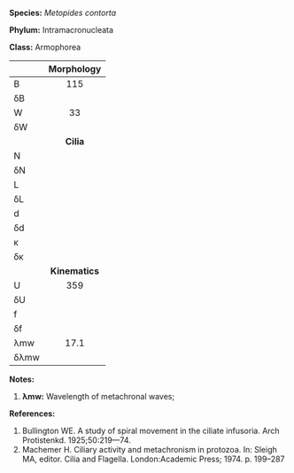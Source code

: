 **Species:** *Metopides contorta*

**Phylum:** Intramacronucleata

**Class:** Armophorea

|      | **Morphology** |
| :--- | :------------: |
| B    | 115 |
| δB   |  |
| W    | 33 |
| δW   |  |
|      | **Cilia** |
| N    |  |
| δN   |  |
| L    |  |
| δL   |  |
| d    |  |
| δd   |  |
| κ    |  |
| δκ   |  |
|      | **Kinematics** |
| U    | 359 |
| δU   |  |
| f    |  |
| δf   |  |
| λmw  | 17.1 |
| δλmw |  |

**Notes:**

1. **λmw:** Wavelength of metachronal waves;

**References:**

1. Bullington WE.  A study of spiral movement in the ciliate infusoria.  Arch Protistenkd. 1925;50:219—74.
1. Machemer H.  Ciliary activity and metachronism in protozoa.  In:  Sleigh MA, editor. Cilia and Flagella. London:Academic Press; 1974. p. 199–287
